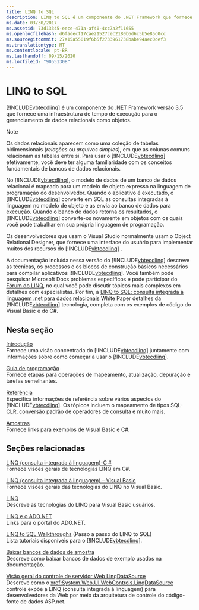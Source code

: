 ```yaml
---
title: LINQ to SQL
description: LINQ to SQL é um componente do .NET Framework que fornece uma infraestrutura de tempo de execução para gerenciar dados relacionais como objetos.
ms.date: 03/30/2017
ms.assetid: 73d13345-eece-471a-af40-4cc7a2f11655
ms.openlocfilehash: d6fadecf17cae21527cec2180b6d6c5b5e85d0cc
ms.sourcegitcommit: 27a15a55019f6b5f2733961738babe94aec0def3
ms.translationtype: MT
ms.contentlocale: pt-BR
ms.lasthandoff: 09/15/2020
ms.locfileid: "90551308"
---
```

# <a name="linq-to-sql"></a>LINQ to SQL
[!INCLUDE[vbtecdlinq](../../../../../../includes/vbtecdlinq-md.md)] é um componente do .NET Framework versão 3,5 que fornece uma infraestrutura de tempo de execução para o gerenciamento de dados relacionais como objetos.  
  
> [!NOTE]
> Os dados relacionais aparecem como uma coleção de tabelas bidimensionais (*relações* ou *arquivos simples*), em que as colunas comuns relacionam as tabelas entre si. Para usar o [!INCLUDE[vbtecdlinq](../../../../../../includes/vbtecdlinq-md.md)] efetivamente, você deve ter alguma familiaridade com os conceitos fundamentais de bancos de dados relacionais.  
  
 No [!INCLUDE[vbtecdlinq](../../../../../../includes/vbtecdlinq-md.md)], o modelo de dados de um banco de dados relacional é mapeado para um modelo de objeto expresso na linguagem de programação do desenvolvedor. Quando o aplicativo é executado, o [!INCLUDE[vbtecdlinq](../../../../../../includes/vbtecdlinq-md.md)] converte em SQL as consultas integradas à linguagem no modelo de objeto e as envia ao banco de dados para execução. Quando o banco de dados retorna os resultados, o [!INCLUDE[vbtecdlinq](../../../../../../includes/vbtecdlinq-md.md)] converte-os novamente em objetos com os quais você pode trabalhar em sua própria linguagem de programação.  
  
 Os desenvolvedores que usam o Visual Studio normalmente usam o Object Relational Designer, que fornece uma interface do usuário para implementar muitos dos recursos do [!INCLUDE[vbtecdlinq](../../../../../../includes/vbtecdlinq-md.md)] .  
  
 A documentação incluída nessa versão do [!INCLUDE[vbtecdlinq](../../../../../../includes/vbtecdlinq-md.md)] descreve as técnicas, os processos e os blocos de construção básicos necessários para compilar aplicativos [!INCLUDE[vbtecdlinq](../../../../../../includes/vbtecdlinq-md.md)]. Você também pode pesquisar Microsoft Docs problemas específicos e pode participar do [Fórum do LINQ](https://social.msdn.microsoft.com/forums/home?forum=linqtosql), no qual você pode discutir tópicos mais complexos em detalhes com especialistas. Por fim, a [LINQ to SQL: consulta integrada à linguagem .net para dados relacionais](/previous-versions/dotnet/articles/bb425822(v=msdn.10)) White Paper detalhes da [!INCLUDE[vbtecdlinq](../../../../../../includes/vbtecdlinq-md.md)] tecnologia, completa com os exemplos de código do Visual Basic e do C#.  
  
## <a name="in-this-section"></a>Nesta seção  
 [Introdução](getting-started.md)  
 Fornece uma visão concentrada do [!INCLUDE[vbtecdlinq](../../../../../../includes/vbtecdlinq-md.md)] juntamente com informações sobre como começar a usar o [!INCLUDE[vbtecdlinq](../../../../../../includes/vbtecdlinq-md.md)].  
  
 [Guia de programação](programming-guide.md)  
 Fornece etapas para operações de mapeamento, atualização, depuração e tarefas semelhantes.  
  
 [Referência](reference.md)  
 Especifica informações de referência sobre vários aspectos do [!INCLUDE[vbtecdlinq](../../../../../../includes/vbtecdlinq-md.md)]. Os tópicos incluem o mapeamento de tipos SQL-CLR, conversão padrão de operadores de consulta e muito mais.  
  
 [Amostras](samples.md)  
 Fornece links para exemplos de Visual Basic e C#.  
  
## <a name="related-sections"></a>Seções relacionadas  
 [LINQ (consulta integrada à linguagem)-C #](../../../../../csharp/programming-guide/concepts/linq/index.md)\
 Fornece visões gerais de tecnologias LINQ em C#.

 [LINQ (consulta integrada à linguagem) – Visual Basic](../../../../../visual-basic/programming-guide/concepts/linq/index.md)  
 Fornece visões gerais das tecnologias do LINQ no Visual Basic.
  
 [LINQ](../../../../../visual-basic/programming-guide/language-features/linq/index.md)  
 Descreve as tecnologias do LINQ para Visual Basic usuários.  
  
 [LINQ e o ADO.NET](../../linq-and-ado-net.md)  
 Links para o portal do ADO.NET.  
  
 [LINQ to SQL Walkthroughs](/previous-versions/visualstudio/visual-studio-2008/bb386295(v=vs.90)) (Passo a passo do LINQ to SQL)  
 Lista tutoriais disponíveis para o [!INCLUDE[vbtecdlinq](../../../../../../includes/vbtecdlinq-md.md)].  
  
 [Baixar bancos de dados de amostra](downloading-sample-databases.md)  
 Descreve como baixar bancos de dados de exemplo usados na documentação.  
  
 [Visão geral do controle de servidor Web LinqDataSource](/previous-versions/aspnet/bb547113(v=vs.100))  
 Descreve como o <xref:System.Web.UI.WebControls.LinqDataSource> controle expõe a LINQ (consulta integrada à linguagem) para desenvolvedores da Web por meio da arquitetura de controle do código-fonte de dados ASP.net.
